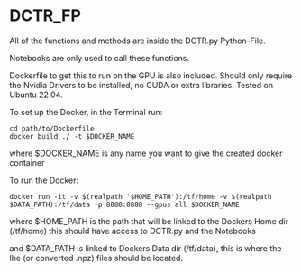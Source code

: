 # DCTR_FP

All of the functions and methods are inside the DCTR.py Python-File.

Notebooks are only used to call these functions.

Dockerfile to get this to run on the GPU is also included.
Should only require the Nvidia Drivers to be installed, no CUDA or extra libraries.
Tested on Ubuntu 22.04.

To set up the Docker, in the Terminal run: 
```
cd path/to/Dockerfile
docker build ./ -t $DOCKER_NAME
```
where $DOCKER_NAME is any name you want to give the created docker container

To run the Docker:
```
docker run -it -v $(realpath '$HOME_PATH'):/tf/home -v $(realpath $DATA_PATH):/tf/data -p 8888:8888 --gpus all $DOCKER_NAME
```
where $HOME_PATH is the path that will be linked to the Dockers Home dir (/tf/home) this should have access to DCTR.py and the Notebooks

and   $DATA_PATH is linked to Dockers Data dir (/tf/data), this is where the lhe (or converted .npz) files should be located.
